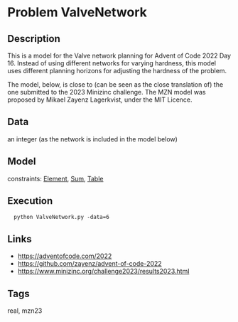 # Problem ValveNetwork
## Description
This is a model for the Valve network planning for Advent of Code 2022 Day 16.
Instead of using different networks for varying hardness, this model uses different planning horizons for adjusting the hardness of the problem.

The model, below, is close to (can be seen as the close translation of) the one submitted to the 2023 Minizinc challenge.
The MZN model was proposed by Mikael Zayenz Lagerkvist, under the MIT Licence.

## Data
  an integer (as the network is included in the model below)

## Model
  constraints: [Element](http://pycsp.org/documentation/constraints/Element), [Sum](http://pycsp.org/documentation/constraints/Sum), [Table](http://pycsp.org/documentation/constraints/Table)

## Execution
```
  python ValveNetwork.py -data=6
```

## Links
  - https://adventofcode.com/2022
  - https://github.com/zayenz/advent-of-code-2022
  - https://www.minizinc.org/challenge2023/results2023.html

## Tags
  real, mzn23
